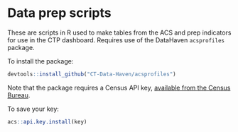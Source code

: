 Data prep scripts
================

These are scripts in R used to make tables from the ACS and prep indicators for use in the CTP dashboard. Requires use of the DataHaven `acsprofiles` package.

To install the package:

``` r
devtools::install_github("CT-Data-Haven/acsprofiles")
```

Note that the package requires a Census API key, [available from the Census Bureau](http://api.census.gov/data/key_signup.html).

To save your key:

``` r
acs::api.key.install(key)
```
